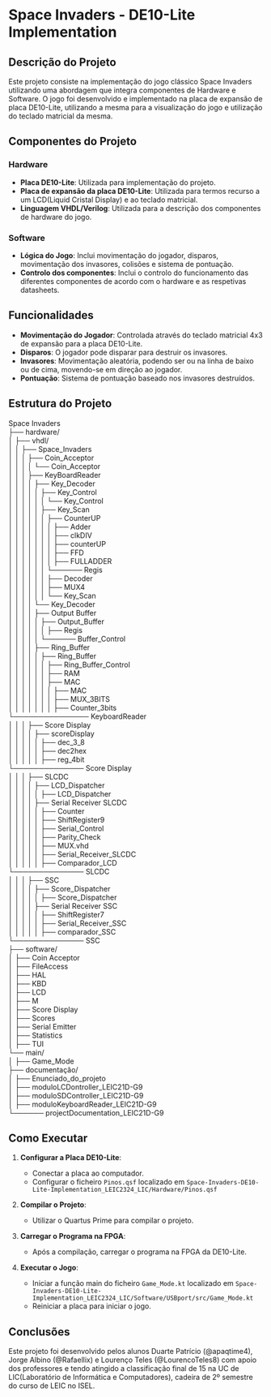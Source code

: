# Space Invaders - DE10-Lite Implementation

## Descrição do Projeto

Este projeto consiste na implementação do jogo clássico Space Invaders utilizando uma abordagem que integra componentes de Hardware e Software. O jogo foi desenvolvido e implementado na placa de expansão de placa DE10-Lite, utilizando a mesma para a visualização do jogo e utilização do teclado matricial da mesma.

## Componentes do Projeto

### Hardware

- **Placa DE10-Lite**: Utilizada para implementação do projeto.
- **Placa de expansão da placa DE10-Lite**: Utilizada para termos recurso a um LCD(Liquid Cristal Display) e ao teclado matricial.
- **Linguagem VHDL/Verilog**: Utilizada para a descrição dos componentes de hardware do jogo.

### Software

- **Lógica do Jogo**: Inclui movimentação do jogador, disparos, movimentação dos invasores, colisões e sistema de pontuação.
- **Controlo dos componentes**: Inclui o controlo do funcionamento das diferentes componentes de acordo com o hardware e as respetivas datasheets.

## Funcionalidades

- **Movimentação do Jogador**: Controlada através do teclado matricial 4x3 de expansão para a placa DE10-Lite.
- **Disparos**: O jogador pode disparar para destruir os invasores.
- **Invasores**: Movimentação aleatória, podendo ser ou na linha de baixo ou de cima, movendo-se em direção ao jogador.
- **Pontuação**: Sistema de pontuação baseado nos invasores destruídos.

## Estrutura do Projeto

Space Invaders                                                          
├── hardware/                                                  
│   ├── vhdl/                               
│   │   ├── Space_Invaders                               
│   │   │   ├── Coin_Acceptor                               
│   │   │   │   └── Coin_Acceptor                          
│   │   │   ├── KeyBoardReader                           
│   │   │   │   ├── Key_Decoder                           
│   │   │   │   │   ├── Key_Control                           
│   │   │   │   │   │   └── Key_Control                         
│   │   │   │   │   ├── Key_Scan                            
│   │   │   │   │   │   ├── CounterUP                          
│   │   │   │   │   │   │   ├── Adder                            
│   │   │   │   │   │   │   ├── clkDIV                            
│   │   │   │   │   │   │   ├── counterUP                           
│   │   │   │   │   │   │   ├── FFD                              
│   │   │   │   │   │   │   ├── FULLADDER                        
│   │   │   │   │   │   └────── Regis                                   
│   │   │   │   │   │   ├── Decoder                              
│   │   │   │   │   │   ├── MUX4                             
│   │   │   │   │   │   └── Key_Scan                                  
│   │   │   │   └── Key_Decoder                                   
│   │   │   │   ├── Output Buffer                             
│   │   │   │   │   ├── Output_Buffer                              
│   │   │   │   │   │   ├── Regis                                  
│   │   │   │   │   └────── Buffer_Control                            
│   │   │   │   ├── Ring_Buffer                                    
│   │   │   │   │   ├── Ring_Buffer                                
│   │   │   │   │   │   ├── Ring_Buffer_Control                             
│   │   │   │   │   │   ├── RAM                                
│   │   │   │   │   │   ├── MAC                                 
│   │   │   │   │   │   │   ├── MAC                             
│   │   │   │   │   │   │   ├── MUX_3BITS                    
│   │   │   │   │   │   │   ├── Counter_3bits               
└─────────────── KeyboardReader                        
│   │   │   ├── Score Display                                
│   │   │   │   ├── scoreDisplay                           
│   │   │   │   │   ├── dec_3_8                       
│   │   │   │   │   ├── dec2hex                       
│   │   │   │   │   ├── reg_4bit                               
└────────────── Score Display                           
│   │   │   ├── SLCDC                         
│   │   │   │   ├── LCD_Dispatcher                 
│   │   │   │   │   ├── LCD_Dispatcher              
│   │   │   │   ├── Serial Receiver SLCDC               
│   │   │   │   │   ├── Counter                  
│   │   │   │   │   ├── ShiftRegister9                
│   │   │   │   │   ├── Serial_Control               
│   │   │   │   │   ├── Parity_Check                 
│   │   │   │   │   ├── MUX.vhd              
│   │   │   │   │   ├── Serial_Receiver_SLCDC             
│   │   │   │   │   ├── Comparador_LCD                 
└────────────── SLCDC                          
│   │   │   ├── SSC                     
│   │   │   │   ├── Score_Dispatcher                       
│   │   │   │   │   ├── Score_Dispatcher                      
│   │   │   │   ├── Serial Receiver SSC                     
│   │   │   │   │   ├── ShiftRegister7                    
│   │   │   │   │   ├── Serial_Receiver_SSC                   
│   │   │   │   │   ├── comparador_SSC                        
└────────────── SSC                             
├── software/                            
│   ├── Coin Acceptor                      
│   ├── FileAccess                     
│   ├── HAL                       
│   ├── KBD                   
│   ├── LCD                      
│   ├── M                   
│   ├── Score Display                         
│   ├── Scores                        
│   ├── Serial Emitter                       
│   ├── Statistics                         
│   ├── TUI                    
└── main/                        
│   ├── Game_Mode                   
├── documentação/                       
│   ├── Enunciado_do_projeto                
│   ├── moduloLCDontroller_LEIC21D-G9                      
│   ├── moduloSDController_LEIC21D-G9                  
│   ├── moduloKeyboardReader_LEIC21D-G9                 
└────── projectDocumentation_LEIC21D-G9                 

## Como Executar

1. **Configurar a Placa DE10-Lite**:
    - Conectar a placa ao computador.
    - Configurar o ficheiro `Pinos.qsf` localizado em `Space-Invaders-DE10-Lite-Implementation_LEIC2324_LIC/Hardware/Pinos.qsf`

2. **Compilar o Projeto**:
    - Utilizar o Quartus Prime para compilar o projeto.

3. **Carregar o Programa na FPGA**:
    - Após a compilação, carregar o programa na FPGA da DE10-Lite.

4. **Executar o Jogo**:
    - Iniciar a função main do ficheiro `Game_Mode.kt` localizado em `Space-Invaders-DE10-Lite-Implementation_LEIC2324_LIC/Software/USBport/src/Game_Mode.kt`
    - Reiniciar a placa para iniciar o jogo.

## Conclusões

Este projeto foi desenvolvido pelos alunos Duarte Patrício (@apaqtime4), Jorge Albino (@Rafaellix) e Lourenço Teles (@LourencoTeles8) com apoio dos professores e tendo atingido a classificação final de 15 na UC de LIC(Laboratório de Informática e Computadores), cadeira de 2º semestre do curso de LEIC no ISEL.
